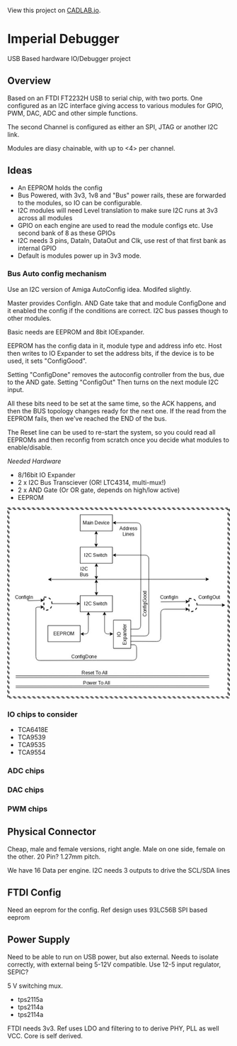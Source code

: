 View this project on [CADLAB.io](https://cadlab.io/project/1894). 

# Imperial Debugger #

USB Based hardware IO/Debugger project

## Overview ##

Based on an FTDI FT2232H USB to serial chip, with two ports. One configured as an I2C interface giving access to various modules for
GPIO, PWM, DAC, ADC and other simple functions.

The second Channel is configured as either an SPI, JTAG or another I2C link.

Modules are diasy chainable, with up to <4> per channel.

## Ideas ##

 * An EEPROM holds the config
 * Bus Powered, with 3v3, 1v8 and "Bus" power rails, these are forwarded to the modules, so IO can be configurable.
 * I2C modules will need Level translation to make sure I2C runs at 3v3 across all modules
 * GPIO on each engine are used to read the module configs etc. Use second bank of 8 as these GPIOs
 * I2C needs 3 pins, DataIn, DataOut and Clk, use rest of that first bank as internal GPIO
 * Default is modules power up in 3v3 mode. 
 
### Bus Auto config mechanism ###
 
 Use an I2C version of Amiga AutoConfig idea. Modifed slightly.
 
Master provides ConfigIn. AND Gate take that and module ConfigDone and it enabled the config if the conditions are correct. I2C bus passes though to other modules. 

Basic needs are EEPROM and 8bit IOExpander.

 EEPROM has the config data in it, module type and address info etc. Host then writes 
to IO Expander to set the address bits, if the device is to be used, it sets "ConfigGood". 

 Setting "ConfigDone" removes the autoconfig controller from the bus, due to the AND gate.
 Setting "ConfigOut" Then turns on the next module I2C input.

 All these bits need to be set at the same time, so the ACK happens, and then the BUS topology changes ready for the next one. If the read from the EEPROM fails, then we've reached the END of the bus. 

 The Reset line can be used to re-start the system, so you could read all EEPROMs and then reconfig from scratch once you decide what modules to enable/disable.

*Needed Hardware*
   * 8/16bit IO Expander
   * 2 x I2C Bus Transciever (OR! LTC4314, multi-mux!)
   * 2 x AND Gate (Or OR gate, depends on high/low active)
   * EEPROM

![i2c_Config.jpg](i2c_Config.jpg)

### IO chips to consider ###

 * TCA6418E
 * TCA9539
 * TCA9535
 * TCA9554
 
### ADC chips ###
 
### DAC chips ###
 
### PWM chips ###
 
## Physical Connector ##
 
 Cheap, male and female versions, right angle. Male on one side, female on the other.
 20 Pin? 1.27mm pitch.
 
 We have 16 Data per engine.
 I2C needs 3 outputs to drive the SCL/SDA lines
 
## FTDI Config ##

Need an eeprom for the config. Ref design uses 93LC56B SPI based eeprom 

## Power Supply ##

Need to be able to run on USB power, but also external. Needs to isolate correctly, with external
being 5-12V compatible.
Use 12-5 input regulator, SEPIC?

5 V switching mux.
 * tps2115a
 * tps2114a
 * tps2114a
 
 FTDI needs 3v3. Ref uses LDO and filtering to to derive PHY, PLL as well VCC. Core is self derived.
 

